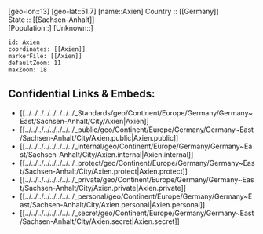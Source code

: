 ﻿---
location: [51.7,13] 
mapzoom: [7,12] 
mapmarker: city 
type: City
tags:
- geo/City


SpocWebEntityId: 28951
isDeleted: false
confidential: public

---
[geo-lon::13] 
[geo-lat::51.7] 
[name::Axien] 
Country :: [[Germany]]  
State :: [[Sachsen-Anhalt]]  
[Population::] 
[Unknown::] 


```leaflet
id: Axien
coordinates: [[Axien]] 
markerFile: [[Axien]] 
defaultZoom: 11 
maxZoom: 18
```


## Confidential Links & Embeds: 
- [[../../../../../../../../_Standards/geo/Continent/Europe/Germany/Germany~East/Sachsen-Anhalt/City/Axien|Axien]] 
- [[../../../../../../../../_public/geo/Continent/Europe/Germany/Germany~East/Sachsen-Anhalt/City/Axien.public|Axien.public]] 
- [[../../../../../../../../_internal/geo/Continent/Europe/Germany/Germany~East/Sachsen-Anhalt/City/Axien.internal|Axien.internal]] 
- [[../../../../../../../../_protect/geo/Continent/Europe/Germany/Germany~East/Sachsen-Anhalt/City/Axien.protect|Axien.protect]] 
- [[../../../../../../../../_private/geo/Continent/Europe/Germany/Germany~East/Sachsen-Anhalt/City/Axien.private|Axien.private]] 
- [[../../../../../../../../_personal/geo/Continent/Europe/Germany/Germany~East/Sachsen-Anhalt/City/Axien.personal|Axien.personal]] 
- [[../../../../../../../../_secret/geo/Continent/Europe/Germany/Germany~East/Sachsen-Anhalt/City/Axien.secret|Axien.secret]] 
